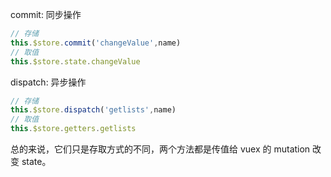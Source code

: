 

commit: 同步操作

```js
// 存储
this.$store.commit('changeValue',name)
// 取值
this.$store.state.changeValue
```

dispatch: 异步操作

```js
// 存储
this.$store.dispatch('getlists',name)
// 取值
this.$store.getters.getlists
```

总的来说，它们只是存取方式的不同，两个方法都是传值给 vuex 的 mutation 改变 state。

